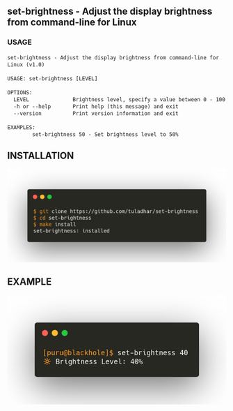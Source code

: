 ## set-brightness - Adjust the display brightness from command-line for Linux

### USAGE
```
set-brightness - Adjust the display brightness from command-line for Linux (v1.0)

USAGE: set-brightness [LEVEL]

OPTIONS:
  LEVEL              Brightness level, specify a value between 0 - 100
  -h or --help       Print help (this message) and exit
  --version          Print version information and exit

EXAMPLES:
        set-brightness 50 - Set brightness level to 50%
```

## INSTALLATION
![](images/install.png)

## EXAMPLE
![](images/example.png)

